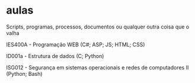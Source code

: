 # aulas
Scripts, programas, processos, documentos ou qualquer outra coisa que o valha


IES400A - Programação WEB (C#; ASP; JS; HTML; CSS)

ID001a  - Estrutura de dados (C; Python)

ISG012  - Segurança em sistemas operacionais e redes de computadores II (Python; Bash)
